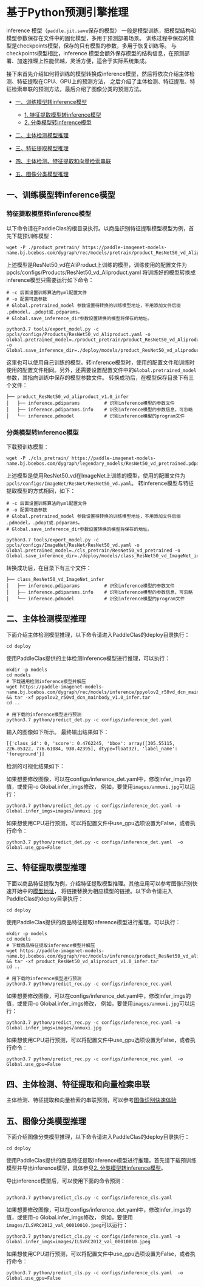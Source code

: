 
# 基于Python预测引擎推理

inference 模型（`paddle.jit.save`保存的模型）
一般是模型训练，把模型结构和模型参数保存在文件中的固化模型，多用于预测部署场景。
训练过程中保存的模型是checkpoints模型，保存的只有模型的参数，多用于恢复训练等。
与checkpoints模型相比，inference 模型会额外保存模型的结构信息，在预测部署、加速推理上性能优越，灵活方便，适合于实际系统集成。

接下来首先介绍如何将训练的模型转换成inference模型，然后将依次介绍主体检测、特征提取在CPU、GPU上的预测方法，
之后介绍了主体检测、特征提取、特征检索串联的预测方法，最后介绍了图像分类的预测方法。


- [一、训练模型转inference模型](#训练模型转inference模型)
    - [1. 特征提取模型转inference模型](#特征提取模型转inference模型)  
    - [2. 分类模型转inference模型](#分类模型转inference模型)

- [二、主体检测模型推理](#主体检测模型推理)

- [三、特征提取模型推理](#特征提取模型推理)

- [四、主体检测、特征提取和向量检索串联](#主体检测、特征提取和向量检索串联)

- [五、图像分类模型推理](#图像分类模型推理)


<a name="训练模型转inference模型"></a>
## 一、训练模型转inference模型

<a name="特征提取模型转inference模型"></a>
### 特征提取模型转inference模型
以下命令请在PaddleClas的根目录执行。以商品识别特征提取模型模型为例，首先下载预训练模型：

```shell script
wget -P ./product_pretrain/ https://paddle-imagenet-models-name.bj.bcebos.com/dygraph/rec/models/pretrain/product_ResNet50_vd_Aliproduct_v1.0_pretrained.pdparams
```

上述模型是ResNet50_vd在AliProduct上训练的模型，训练使用的配置文件为ppcls/configs/Products/ResNet50_vd_Aliproduct.yaml
将训练好的模型转换成inference模型只需要运行如下命令：
``` shell script
# -c 后面设置训练算法的yml配置文件
# -o 配置可选参数
# Global.pretrained_model 参数设置待转换的训练模型地址，不用添加文件后缀 .pdmodel，.pdopt或.pdparams。
# Global.save_inference_dir参数设置转换的模型将保存的地址。

python3.7 tools/export_model.py -c ppcls/configs/Products/ResNet50_vd_Aliproduct.yaml -o Global.pretrained_model=./product_pretrain/product_ResNet50_vd_Aliproduct_v1.0_pretrained -o Global.save_inference_dir=./deploy/models/product_ResNet50_vd_aliproduct_v1.0_infer
```

这里也可以使用自己训练的模型。转inference模型时，使用的配置文件和训练时使用的配置文件相同。另外，还需要设置配置文件中的`Global.pretrained_model`参数，其指向训练中保存的模型参数文件。
转换成功后，在模型保存目录下有三个文件：
``` 
├── product_ResNet50_vd_aliproduct_v1.0_infer
│   ├── inference.pdiparams         # 识别inference模型的参数文件
│   ├── inference.pdiparams.info    # 识别inference模型的参数信息，可忽略
│   └── inference.pdmodel           # 识别inference模型的program文件
```

<a name="分类模型转inference模型"></a>
### 分类模型转inference模型

下载预训练模型：
``` shell script
wget -P ./cls_pretrain/ https://paddle-imagenet-models-name.bj.bcebos.com/dygraph/legendary_models/ResNet50_vd_pretrained.pdparams
```

上述模型是使用ResNet50_vd在ImageNet上训练的模型，使用的配置文件为`ppcls/configs/ImageNet/ResNet/ResNet50_vd.yaml`。
转inference模型与特征提取模型的方式相同，如下：
```
# -c 后面设置训练算法的yml配置文件
# -o 配置可选参数
# Global.pretrained_model 参数设置待转换的训练模型地址，不用添加文件后缀 .pdmodel，.pdopt或.pdparams。
# Global.save_inference_dir参数设置转换的模型将保存的地址。

python3.7 tools/export_model.py -c ppcls/configs/ImageNet/ResNet/ResNet50_vd.yaml -o Global.pretrained_model=./cls_pretrain/ResNet50_vd_pretrained -o Global.save_inference_dir=./deploy/models/class_ResNet50_vd_ImageNet_infer
```

转换成功后，在目录下有三个文件：
```
├── class_ResNet50_vd_ImageNet_infer
│   ├── inference.pdiparams         # 识别inference模型的参数文件
│   ├── inference.pdiparams.info    # 识别inference模型的参数信息，可忽略
│   └── inference.pdmodel           # 识别inference模型的program文件
```

<a name="主体检测模型推理"></a>
## 二、主体检测模型推理

下面介绍主体检测模型推理，以下命令请进入PaddleClas的deploy目录执行：
```shell script
cd deploy
```
使用PaddleClas提供的主体检测Inference模型进行推理，可以执行：

```shell script
mkdir -p models
cd models
# 下载通用检测inference模型并解压
wget https://paddle-imagenet-models-name.bj.bcebos.com/dygraph/rec/models/inference/ppyolov2_r50vd_dcn_mainbody_v1.0_infer.tar && tar -xf ppyolov2_r50vd_dcn_mainbody_v1.0_infer.tar
cd ..

# 用下载的inference模型进行预测
python3.7 python/predict_det.py -c configs/inference_det.yaml
```
输入的图像如下所示。
[](../images/recognition/product_demo/wangzai.jpg)
最终输出结果如下：
```text
[{'class_id': 0, 'score': 0.4762245, 'bbox': array([305.55115, 226.05322, 776.61084, 930.42395], dtype=float32), 'label_name': 'foreground'}]
```
检测的可视化结果如下：
[](../images/recognition/product_demo/wangzai_det_result.jpg)

如果想要修改图像，可以在configs/inference_det.yaml中，修改infer_imgs的值，或使用-o Global.infer_imgs修改，
例如，要使用`images/anmuxi.jpg`可以运行：

```shell script
python3.7 python/predict_det.py -c configs/inference_det.yaml -o Global.infer_imgs=images/anmuxi.jpg
```

如果想使用CPU进行预测，可以将配置文件中use_gpu选项设置为False，或者执行命令：
```
python3.7 python/predict_det.py -c configs/inference_det.yaml  -o Global.use_gpu=False
```

## 三、特征提取模型推理

下面以商品特征提取为例，介绍特征提取模型推理。其他应用可以参考图像识别快速开始中的[模型地址](./tutorials/quick_start_recognition.md#2-%E5%9B%BE%E5%83%8F%E8%AF%86%E5%88%AB%E4%BD%93%E9%AA%8C)，
将链接替换为相应模型的链接。以下命令请进入PaddleClas的deploy目录执行：
```shell script
cd deploy
```
使用PaddleClas提供的商品特征提取Inference模型进行推理，可以执行：

```shell script
mkdir -p models
cd models
# 下载商品特征提取inference模型并解压
wget https://paddle-imagenet-models-name.bj.bcebos.com/dygraph/rec/models/inference/product_ResNet50_vd_aliproduct_v1.0_infer.tar && tar -xf product_ResNet50_vd_aliproduct_v1.0_infer.tar
cd ..

# 用下载的inference模型进行预测
python3.7 python/predict_rec.py -c configs/inference_rec.yaml
```

如果想要修改图像，可以在configs/inference_det.yaml中，修改infer_imgs的值，或使用-o Global.infer_imgs修改，
例如，要使用`images/anmuxi.jpg`可以运行：

```shell script
python3.7 python/predict_rec.py -c configs/inference_rec.yaml -o Global.infer_imgs=images/anmuxi.jpg
```

如果想使用CPU进行预测，可以将配置文件中use_gpu选项设置为False，或者执行命令：
```
python3.7 python/predict_rec.py -c configs/inference_rec.yaml  -o Global.use_gpu=False
```

<a name="主体检测、特征提取和向量检索串联"></a>
## 四、主体检测、特征提取和向量检索串联
主体检测、特征提取和向量检索的串联预测，可以参考[图像识别快速体验](./tutorials/quick_start_recognition.md)

<a name="图像分类模型推理"></a>
## 五、图像分类模型推理

下面介绍图像分类模型推理，以下命令请进入PaddleClas的deploy目录执行：
```shell script
cd deploy
```
使用PaddleClas提供的商品特征提取Inference模型进行推理，首先请下载预训练模型并导出inference模型，具体参见[2. 分类模型转inference模型](#分类模型转inference模型)。

导出inference模型后，可以使用下面的命令预测：
```shell script

python3.7 python/predict_cls.py -c configs/inference_cls.yaml
```

如果想要修改图像，可以在configs/inference_det.yaml中，修改infer_imgs的值，或使用-o Global.infer_imgs修改，
例如，要使用`images/ILSVRC2012_val_00010010.jpeg`可以运行：

```shell script
python3.7 python/predict_cls.py -c configs/inference_cls.yaml -o Global.infer_imgs=images/ILSVRC2012_val_00010010.jpeg

```

如果想使用CPU进行预测，可以将配置文件中use_gpu选项设置为False，或者执行命令：
```
python3.7 python/predict_cls.py -c configs/inference_cls.yaml  -o Global.use_gpu=False
```

